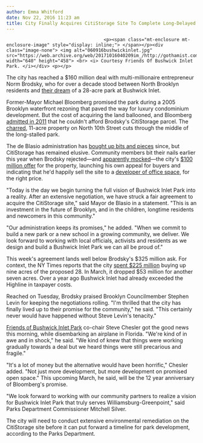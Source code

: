 ```yaml
---
author: Emma Whitford
date: Nov 22, 2016 11:23 am
title: City Finally Acquires CitiStorage Site To Complete Long-Delayed Bushwick Inlet Park
---
```


	
										<p><span class="mt-enclosure mt-enclosure-image" style="display: inline;"> </span></p><div class="image-none"> <img alt="060916bushwickinlet.jpg" src="https://web.archive.org/web/20171016040209im_/http://gothamist.com/attachments/nyc_ewhitford/060916bushwickinlet.jpg" width="640" height="458"> <br> <i> Courtesy Friends Of Bushwick Inlet Park. </i></div> <p></p>

<p>The city has reached a $160 million deal with multi-millionaire entrepreneur Norm Brodsky, who for over a decade stood between North Brooklyn residents and <a href="https://web.archive.org/web/20171016040209/http://gothamist.com/2016/02/01/year_after_williamsburg_warehouse_f.php">their dream</a> of a 28-acre park at Bushwick Inlet.</p>

<p>Former-Mayor Michael Bloomberg promised the park during a 2005 Brooklyn waterfront rezoning that paved the way for luxury condominium development. But the cost of acquiring the land ballooned, and Bloomberg <a href="https://web.archive.org/web/20171016040209/http://gothamist.com/2011/07/20/oops_no_money_for_promised_bushwick.php#photo-1">admitted in 2011</a> that he couldn&apos;t afford Brodsky&apos;s CitiStorage parcel. The <a href="https://web.archive.org/web/20171016040209/http://gothamist.com/2015/01/31/burning_williamsburg_warehouse_land.php#photo-1">charred</a>, 11-acre property on North 10th Street cuts through the middle of the long-stalled park. </p>

<p>The de Blasio administration has <a href="https://web.archive.org/web/20171016040209/http://gothamist.com/2016/03/11/bushwick_inlet_park_purchase.php">bought up bits and pieces</a> since, but CitiStorage has remained elusive. Community members bit their nails earlier this year when Brodsky rejected&#x2014;and <a href="https://web.archive.org/web/20171016040209/http://gothamist.com/2016/07/22/a_toast_to_evil.php">apparently mocked</a>&#x2014;the city&apos;s <a href="https://web.archive.org/web/20171016040209/http://gothamist.com/2016/06/09/bushwick_inlet_park.php">$100 million offer</a> for the property, launching his own appeal for buyers and indicating that he&apos;d happily sell the site to a <a href="https://web.archive.org/web/20171016040209/http://www.politico.com/states/new-york/city-hall/story/2016/07/as-property-auction-ends-city-and-land-owner-at-impasse-over-bushwick-inlet-park-plan-104075">developer of office space</a>, for the right price.</p>

<p>&quot;Today is the day we begin turning the full vision of Bushwick Inlet Park into a reality. After an extensive negotiation, we have struck a fair agreement to acquire the CitiStorage site,&quot; said Mayor de Blasio in a statement. &quot;This is an investment in the future of Brooklyn, and in the children, longtime residents and newcomers in this community.&quot; </p>

<p>&quot;Our administration keeps its promises,&quot; he added. &quot;When we commit to build a new park or a new school in a growing community, we deliver. We look forward to working with local officials, activists and residents as we design and build a Bushwick Inlet Park we can all be proud of.&quot; </p>

<p>This week&apos;s agreement lands well below Brodsky&apos;s $325 million ask. For context, the NY Times reports that the city <a href="https://web.archive.org/web/20171016040209/http://www.nytimes.com/2015/06/02/arts/design/price-tag-on-a-brooklyn-park-reaches-225-million-and-thats-only-the-beginning.html?partner=rss&amp;emc=rss&amp;_r=0">spent $225 million</a> buying up nine acres of the proposed 28. In March, it dropped $53 million for another seven acres. Over a year ago Bushwick Inlet had already exceeded the Highline in taxpayer costs.</p>

<p>Reached on Tuesday, Brodsky praised Brooklyn Councilmember Stephen Levin for keeping the negotiations rolling. &quot;I&apos;m thrilled that the city has finally lived up to their promise for the community,&quot; he said. &quot;This certainly never would have happened without Steve Levin&apos;s tenacity.&quot; </p>

<p><a href="https://web.archive.org/web/20171016040209/http://www.bushwickinletpark.org/">Friends of Bushwick Inlet Park</a> co-chair Steve Chesler got the good news this morning, while disembarking an airplane in Florida. &quot;We&apos;re kind of in awe and in shock,&quot; he said. &quot;We kind of knew that things were working gradually towards a deal but we heard things were still precarious and fragile.&quot; </p>

<p>&quot;It&apos;s a lot of money but the alternative would have been horrific,&quot; Chesler added. &quot;Not just more development, but more development on promised open space.&quot; This upcoming March, he said, will be the 12 year anniversary of Bloomberg&apos;s promise. </p>

<p>&quot;We look forward to working with our community partners to realize a vision for Bushwick Inlet Park that truly serves Williamsburg-Greenpoint,&quot; said Parks Department Commissioner Mitchell Silver. </p>

<p>The city will need to conduct extensive environmental remediation on the CitiStorage site before it can put forward a timeline for park development, according to the Parks Department. </p>					
										
									
				